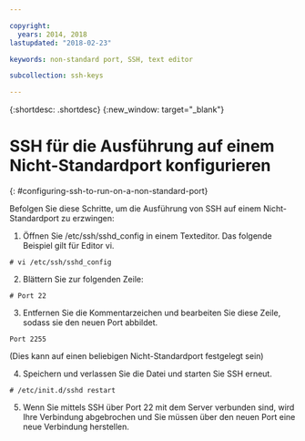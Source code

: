 ```yaml
---

copyright:
  years: 2014, 2018
lastupdated: "2018-02-23"

keywords: non-standard port, SSH, text editor

subcollection: ssh-keys

---
```


{:shortdesc: .shortdesc}
{:new_window: target="_blank"}

# SSH für die Ausführung auf einem Nicht-Standardport konfigurieren
{: #configuring-ssh-to-run-on-a-non-standard-port}

Befolgen Sie diese Schritte, um die Ausführung von SSH auf einem Nicht-Standardport zu erzwingen:

1. Öffnen Sie /etc/ssh/sshd_config in einem Texteditor. Das folgende Beispiel gilt für Editor vi.
```
# vi /etc/ssh/sshd_config
```

2. Blättern Sie zur folgenden Zeile:
```
# Port 22
```

3. Entfernen Sie die Kommentarzeichen und bearbeiten Sie diese Zeile, sodass sie den neuen Port abbildet.
```
Port 2255
```
(Dies kann auf einen beliebigen Nicht-Standardport festgelegt sein)

4. Speichern und verlassen Sie die Datei und starten Sie SSH erneut.
```
# /etc/init.d/sshd restart
```

5. Wenn Sie mittels SSH über Port 22 mit dem Server verbunden sind, wird Ihre Verbindung abgebrochen und Sie müssen über den neuen Port eine neue Verbindung herstellen.
